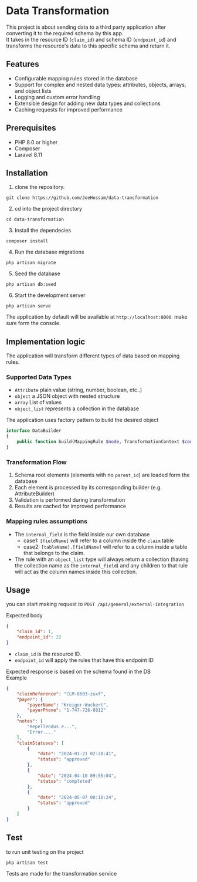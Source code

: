 # Data Transformation

This project is about sending data to a third party application after converting it to the required schema by this app.  
It takes in the resource ID (`claim_id`) and schema ID (`endpoint_id`) and transforms the resource's data to this specific schema and return it.

## Features

-   Configurable mapping rules stored in the database
-   Support for complex and nested data types: attributes, objects, arrays, and object lists
-   Logging and custom error handling
-   Extensible design for adding new data types and collections
-   Caching requests for improved performance

## Prerequisites

-   PHP 8.0 or higher
-   Composer
-   Laravel 8.11

## Installation

1. clone the repository.

```
git clone https://github.com/JoeHossam/data-transformation
```

2. cd into the project directory

```
cd data-transformation
```

3. Install the dependecies

```
composer install
```

4. Run the database migrations

```
php artisan migrate
```

5. Seed the database

```
php artisan db:seed
```

6. Start the development server

```
php artisan serve
```

The application by default will be available at `http://localhost:8000`. make sure form the console.

## Implementation logic

The application will transform different types of data based on mapping rules.

### Supported Data Types

-   `Attribute` plain value (string, number, boolean, etc..)
-   `object` a JSON object with nested structure
-   `array` List of values
-   `object_list` represents a collection in the database

The application uses factory pattern to build the desired object

```PHP
interface DataBuilder
{
    public function build(MappingRule $node, TransformationContext $context);
}
```

### Transformation Flow

1.  Schema root elements (elements with no `parent_id`) are loaded form the database
1.  Each element is processed by its corresponding builder (e.g. AttributeBuilder)
1.  Validation is performed during transformation
1.  Results are cached for improved performance

### Mapping rules assumptions

-   The `internal_field` is the field inside our own database
    -   case1: `[fieldName]` will refer to a column inside the `claim` table
    -   case2: `[tableName].[fieldName]` will refer to a column inside a table that belongs to the claim.
-   The rule with an `object_list` type will always return a collection (having the collection name as the `internal_field`) and any children to that rule will act as the column names inside this collection.

## Usage

you can start making request to `POST /api/general/external-integration`

Expected body

```JSON
{
    "claim_id": 1,
    "endpoint_id": 22
}
```

-   `claim_id` is the resource ID.
-   `endpoint_id` will apply the rules that have this endpoint ID

Expected response is based on the schema found in the DB  
Example

```JSON
{
    "claimReference": "CLM-8603-zuxf",
    "payer": {
        "payerName": "Kreiger-Wuckert",
        "payerPhone": "1-747-726-8812"
    },
    "notes": [
        "Repellendus e...",
        "Error...."
    ],
    "claimStatuses": [
        {
            "date": "2024-01-21 02:28:41",
            "status": "approved"
        },
        {
            "date": "2024-04-10 09:55:04",
            "status": "completed"
        },
        {
            "date": "2024-05-07 08:10:24",
            "status": "approved"
        }
    ]
}
```

## Test

to run unit testing on the project

```
php artisan test
```

Tests are made for the transformation service
